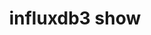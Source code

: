---
title: influxdb3 show
description: >
  The `influxdb3 show` command ...
menu:
  influxdb3_enterprise:
    parent: influxdb3
    name: influxdb3 show
weight: 300
---